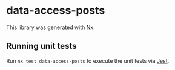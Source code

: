 # data-access-posts

This library was generated with [Nx](https://nx.dev).

## Running unit tests

Run `nx test data-access-posts` to execute the unit tests via [Jest](https://jestjs.io).
